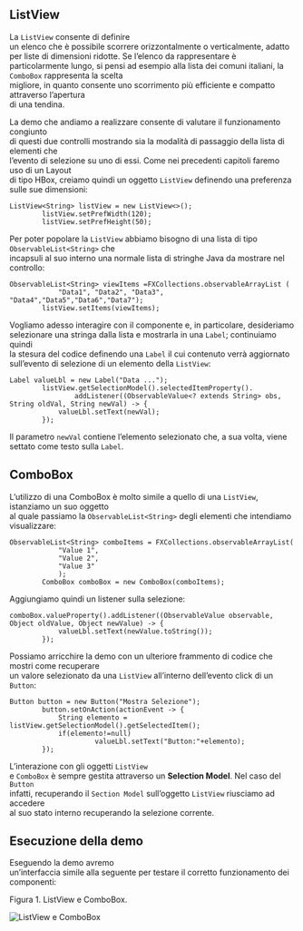 ListView
--------

La `ListView` consente di definire  
un elenco che è possibile scorrere orizzontalmente o verticalmente, adatto  
per liste di dimensioni ridotte. Se l’elenco da rappresentare è particolarmente lungo, si pensi ad esempio alla lista dei comuni italiani, la `ComboBox` rappresenta la scelta  
migliore, in quanto consente uno scorrimento più efficiente e compatto attraverso l’apertura  
di una tendina.

La demo che andiamo a realizzare consente di valutare il funzionamento congiunto  
di questi due controlli mostrando sia la modalità di passaggio della lista di elementi che  
l’evento di selezione su uno di essi. Come nei precedenti capitoli faremo uso di un Layout  
di tipo HBox, creiamo quindi un oggetto `ListView` definendo una preferenza sulle sue dimensioni:

```
ListView<String> listView = new ListView<>();
        listView.setPrefWidth(120);
        listView.setPrefHeight(50);
```

Per poter popolare la `ListView` abbiamo bisogno di una lista di tipo `ObservableList<String>` che  
incapsuli al suo interno una normale lista di stringhe Java da mostrare nel controllo:

```
ObservableList<String> viewItems =FXCollections.observableArrayList (
            "Data1", "Data2", "Data3", "Data4","Data5","Data6","Data7");
        listView.setItems(viewItems);
```

Vogliamo adesso interagire con il componente e, in particolare, desideriamo  
selezionare una stringa dalla lista e mostrarla in una `Label`; continuiamo quindi  
la stesura del codice definendo una `Label` il cui contenuto verrà aggiornato  
sull’evento di selezione di un elemento della `ListView`:

```
Label valueLbl = new Label("Data ...");
        listView.getSelectionModel().selectedItemProperty().
                addListener((ObservableValue<? extends String> obs, String oldVal, String newVal) -> {
            valueLbl.setText(newVal);
        });
```

Il parametro `newVal` contiene l’elemento selezionato che, a sua volta, viene settato come testo sulla `Label`.

ComboBox
--------

L’utilizzo di una ComboBox è molto simile a quello di una `ListView`, istanziamo un suo oggetto  
al quale passiamo la `ObservableList<String>` degli elementi che intendiamo visualizzare:

```
ObservableList<String> comboItems = FXCollections.observableArrayList(
            "Value 1",
            "Value 2",
            "Value 3"
            );
        ComboBox comboBox = new ComboBox(comboItems);
```

Aggiungiamo quindi un listener sulla selezione:

```
comboBox.valueProperty().addListener((ObservableValue observable, Object oldValue, Object newValue) -> {
            valueLbl.setText(newValue.toString());
        });
```

Possiamo arricchire la demo con un ulteriore frammento di codice che mostri come recuperare  
un valore selezionato da una `ListView` all’interno dell’evento click di un `Button`:

```
Button button = new Button("Mostra Selezione");
        button.setOnAction(actionEvent -> {
            String elemento = listView.getSelectionModel().getSelectedItem();
            if(elemento!=null)
                     valueLbl.setText("Button:"+elemento);
        });
```

L’interazione con gli oggetti `ListView`  
e `ComboBox` è sempre gestita attraverso un **Selection Model**. Nel caso del `Button`  
infatti, recuperando il `Section Model` sull’oggetto `ListView` riusciamo ad accedere  
al suo stato interno recuperando la selezione corrente.

Esecuzione della demo
---------------------

Eseguendo la demo avremo  
un’interfaccia simile alla seguente per testare il corretto funzionamento dei componenti:

Figura 1. ListView e ComboBox.

![ListView e ComboBox](https://tbm-html.s3.amazonaws.com/app/uploads/2017/04/listview_combobox.png)